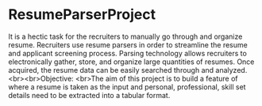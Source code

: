# ResumeParserProject
It is a hectic task for the recruiters to manually go through and organize resume. Recruiters use resume parsers in order to streamline the resume and applicant screening process. Parsing technology allows recruiters to electronically gather, store, and organize large quantities of resumes. Once acquired, the resume data can be easily searched through and analyzed.   &lt;br>&lt;br>Objective: &lt;br>The aim of this project is to build a feature of where a resume is taken as the input and personal, professional, skill set details need to be extracted into a tabular format.
